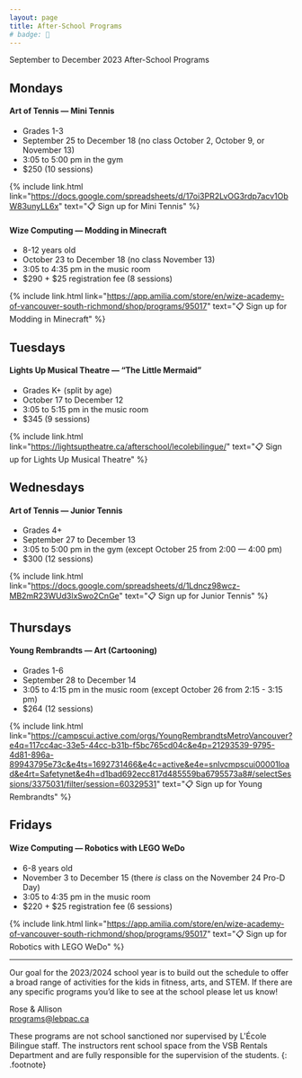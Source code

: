 ```yaml
---
layout: page
title: After-School Programs
# badge: 🤖
---
```


September to December 2023 After-School Programs

## Mondays

#### Art of Tennis — Mini Tennis
- Grades 1-3
- September 25 to December 18 (no class October 2, October 9, or November 13)
- 3:05 to 5:00 pm in the gym
- $250 (10 sessions)

{% include link.html link="https://docs.google.com/spreadsheets/d/17oi3PR2LvOG3rdp7acv1ObW83unyLL6x" text="📋 Sign up for Mini Tennis" %}

#### Wize Computing — Modding in Minecraft
- 8-12 years old
- October 23 to December 18 (no class November 13)
- 3:05 to 4:35 pm in the music room
- $290 + $25 registration fee (8 sessions)

{% include link.html link="https://app.amilia.com/store/en/wize-academy-of-vancouver-south-richmond/shop/programs/95017" text="📋 Sign up for Modding in Minecraft" %}

## Tuesdays

#### Lights Up Musical Theatre — “The Little Mermaid”
- Grades K+ (split by age)
- October 17 to December 12
- 3:05 to 5:15 pm in the music room
- $345 (9 sessions)

{% include link.html link="https://lightsuptheatre.ca/afterschool/lecolebilingue/" text="📋 Sign up for Lights Up Musical Theatre" %}

## Wednesdays

#### Art of Tennis — Junior Tennis
- Grades 4+
- September 27 to December 13
- 3:05 to 5:00 pm in the gym (except October 25 from 2:00 — 4:00 pm)
- $300 (12 sessions)

{% include link.html link="https://docs.google.com/spreadsheets/d/1Ldncz98wcz-MB2mR23WUd3lxSwo2CnGe" text="📋 Sign up for Junior Tennis" %}

## Thursdays

#### Young Rembrandts — Art (Cartooning)
- Grades 1-6
- September 28 to December 14
- 3:05 to 4:15 pm in the music room (except October 26 from 2:15 - 3:15 pm)
- $264 (12 sessions)

{% include link.html link="https://campscui.active.com/orgs/YoungRembrandtsMetroVancouver?e4q=117cc4ac-33e5-44cc-b31b-f5bc765cd04c&e4p=21293539-9795-4d81-896a-89943795e73c&e4ts=1692731466&e4c=active&e4e=snlvcmpscui00001load&e4rt=Safetynet&e4h=d1bad692ecc817d485559ba6795573a8#/selectSessions/3375031/filter/session=60329531" text="📋 Sign up for Young Rembrandts" %}

## Fridays

#### Wize Computing — Robotics with LEGO WeDo
- 6-8 years old
- November 3 to December 15 (there _is_ class on the November 24 Pro-D Day)
- 3:05 to 4:35 pm in the music room
- $220 + $25 registration fee (6 sessions)

{% include link.html link="https://app.amilia.com/store/en/wize-academy-of-vancouver-south-richmond/shop/programs/95017" text="📋 Sign up for Robotics with LEGO WeDo" %}

---

Our goal for the 2023/2024 school year is to build out the schedule to offer a broad range of activities for the kids in fitness, arts, and STEM. If there are any specific programs you’d like to see at the school please let us know!

Rose & Allison  
[programs@lebpac.ca](mailto:programs@lebpac.ca)

These programs are not school sanctioned nor supervised by L'École Bilingue staff. The instructors rent school space from the VSB Rentals Department and are fully responsible for the supervision of the students.
{: .footnote}